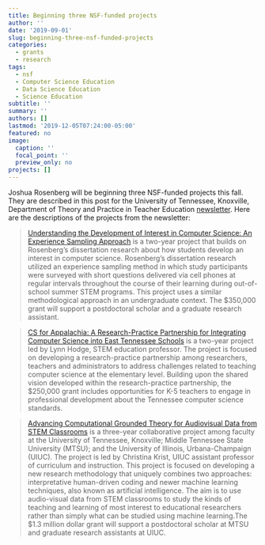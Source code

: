 ```yaml
---
title: Beginning three NSF-funded projects
author: ''
date: '2019-09-01'
slug: beginning-three-nsf-funded-projects
categories:
  - grants
  - research
tags:
  - nsf
  - Computer Science Education
  - Data Science Education
  - Science Education
subtitle: ''
summary: ''
authors: []
lastmod: '2019-12-05T07:24:00-05:00'
featured: no
image:
  caption: ''
  focal_point: ''
  preview_only: no
projects: []
---
```


Joshua Rosenberg will be beginning three NSF-funded projects this fall. They are 
described in this post for the University of Tennessee, Knoxville, Department of 
Theory and Practice in Teacher Education [newsletter](https://tpte.utk.edu/2019/10/22/rosenberg-awarded-national-science-foundation-grants-to-further-computer-science-education/). Here are the descriptions of the projects from the 
newsletter:

> [Understanding the Development of Interest in Computer Science: An Experience Sampling Approach](https://www.nsf.gov/awardsearch/showAward?AWD_ID=1937700&HistoricalAwards=false) is a two-year project that builds on Rosenberg’s dissertation research about how students develop an interest in computer science. Rosenberg’s dissertation research utilized an experience sampling method in which study participants were surveyed with short questions delivered via cell phones at regular intervals throughout the course of their learning during out-of-school summer STEM programs.  This project uses a similar methodological approach in an undergraduate context. The $350,000 grant will support a postdoctoral scholar and a graduate research assistant.

> [CS for Appalachia: A Research-Practice Partnership for Integrating Computer Science into East Tennessee Schools](https://www.nsf.gov/awardsearch/showAward?AWD_ID=1923509&HistoricalAwards=false) is a two-year project led by Lynn Hodge, STEM education professor. The project is focused on developing a research-practice partnership among researchers, teachers and administrators to address challenges related to teaching computer science at the elementary level. Building upon the shared vision developed within the research-practice partnership, the $250,000 grant includes opportunities for K-5 teachers to engage in professional development about the Tennessee computer science standards.

> [Advancing Computational Grounded Theory for Audiovisual Data from STEM Classrooms](https://www.nsf.gov/awardsearch/showAward?AWD_ID=1920796&HistoricalAwards=false) is a three-year collaborative project among faculty at the University of Tennessee, Knoxville; Middle Tennessee State University (MTSU); and the University of Illinois, Urbana-Champaign (UIUC). The project is led by Christina Krist, UIUC assistant professor of curriculum and instruction. This project is focused on developing a new research methodology that uniquely combines two approaches: interpretative human-driven coding and newer machine learning techniques, also known as artificial intelligence. The aim is to use audio-visual data from STEM classrooms to study the kinds of teaching and learning of most interest to educational researchers rather than simply what can be studied using machine learning.The $1.3 million dollar grant will support a postdoctoral scholar at MTSU and graduate research assistants at UIUC.